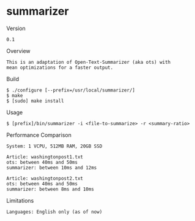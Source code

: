 summarizer
==========

Version

    0.1

Overview

    This is an adaptation of Open-Text-Summarizer (aka ots) with
    mean optimizations for a faster output.

Build

    $ ./configure [--prefix=/usr/local/summarizer/]
    $ make
    $ [sudo] make install

Usage

    $ [prefix]/bin/summarizer -i <file-to-summarize> -r <summary-ratio>

Performance Comparison

    System: 1 VCPU, 512MB RAM, 20GB SSD

    Article: washingtonpost1.txt
    ots: between 40ms and 50ms
    summarizer: between 10ms and 12ms

    Article: washingtonpost2.txt
    ots: between 40ms and 50ms
    summarizer: between 8ms and 10ms

Limitations

    Languages: English only (as of now)
